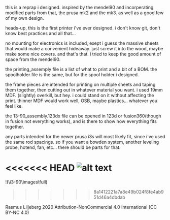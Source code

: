 this is a reprap i designed.
inspired by the mendel90 and incorperating modified parts from that, the prusa mk2 and the mk3.
as well as a good few of my own design.

heads-up, this is the first printer i've ever designed.
i don't know git, don't know best practices and all that...

no mounting for electronics is included, exept i guess the massive sheets that would make a convenient hideaway.
just screw it into the wood, maybe make some nice covers. and that's that. 
i tried to keep the good amount of space from the mendel90.

the printing_assemply file is a list of what to print and a bit of a BOM.
the spoolholder file is the same, but for the spool holder i designed.

the frame pieces are intended for printing on multiple sheets and taping them together, 
then cutting out in whatever material you want. i used 19mm MDF. 
(slightly) overkill, but hey. i could stand on it without affecting the print.
thinner MDF would work well, OSB, maybe plastics... whatever you feel like.

the 13-90_assembly.123dx file can be opened in 123d or fusion360(though in fusion not everything works),
and is there to show how everything fits together.

any parts intended for the newer prusa i3s will most likely fit, since i've used the same rod spacings.
so if you want a bowden system, another leveling probe, hotend, fan, etc... there should be parts for that.

<<<<<<< HEAD
![alt text](https://raw.githubusercontent.com/rallekralle11/i3-90/master/images/full.jpg)
=======
!(\i3-90\images\full)
>>>>>>> 8a1412221a7a8e49b024f8fe4ab951d46a4dbdab

Rasmus Liljeberg 2020
Attribution-NonCommercial 4.0 International (CC BY-NC 4.0)
